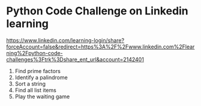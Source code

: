 # Python Code Challenge on Linkedin learning
https://www.linkedin.com/learning-login/share?forceAccount=false&redirect=https%3A%2F%2Fwww.linkedin.com%2Flearning%2Fpython-code-challenges%3Ftrk%3Dshare_ent_url&account=2142401

1. Find prime factors
2. Identify a palindrome
3. Sort a string
4. Find all list items
5. Play the waiting game
